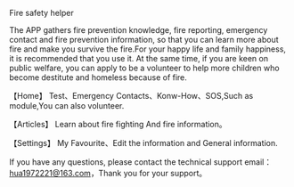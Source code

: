 Fire safety helper

The APP gathers fire prevention knowledge, fire reporting, emergency contact and fire prevention information, so that you can learn more about fire and make you survive the fire.For your happy life and family happiness, it is recommended that you use it. 
At the same time, if you are keen on public welfare, you can apply to be a volunteer to help  more children who become destitute and homeless  because of fire.

【Home】 Test、Emergency Contacts、Konw-How、SOS,Such as module,You can also volunteer.

【Articles】 Learn about fire fighting And fire information。

【Settings】 My Favourite、Edit the information and General information.

If you have any questions, please contact the technical support email：hua1972221@163.com，Thank you for your support。
